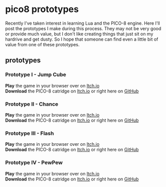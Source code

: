 # pico8 prototypes
Recently I've taken interest in learning Lua and the PICO-8 engine. Here I'll post the prototypes I make during this process. They may not be very good or provide much value, but I don't like creating things that just sit on my hardrive and get dusty. So I hope that someone can find even a little bit of value from one of these prototypes.

## prototypes
### **Prototype I - Jump Cube** <br>
**Play** the game in your browser over on [Itch.io](https://actuallykron.itch.io/jump-cube-pico-8)<br>
**Download** the PICO-8 catridge on [Itch.io](https://actuallykron.itch.io/jump-cube-pico-8) or right here on [GitHub](https://github.com/actuallyKron/pico8-prototypes/tree/main/prototype_1_source) 
<br>
### **Prototype II - Chance** <br>
**Play** the game in your browser over on [Itch.io](https://actuallykron.itch.io/chance-pico-8)<br>
**Download** the PICO-8 catridge on [Itch.io](https://actuallykron.itch.io/chance-pico-8) or right here on [GitHub](https://github.com/actuallyKron/pico8-prototypes/tree/main/prototype_2_source) 
<br>
### **Prototype III - Flash** <br>
**Play** the game in your browser over on [Itch.io](https://actuallykron.itch.io/flash-pico-8)<br>
**Download** the PICO-8 catridge on [Itch.io](https://actuallykron.itch.io/flash-pico-8) or right here on [GitHub](https://github.com/actuallyKron/pico8-prototypes/tree/main/prototype_3_source) 
<br>
### **Prototype IV - PewPew** <br>
**Play** the game in your browser over on [Itch.io](https://actuallykron.itch.io/pewpew-pico-8)<br>
**Download** the PICO-8 catridge on [Itch.io](https://actuallykron.itch.io/pewepew-pico-8) or right here on [GitHub](https://github.com/actuallyKron/pico8-prototypes/tree/main/prototype_4_source) 
